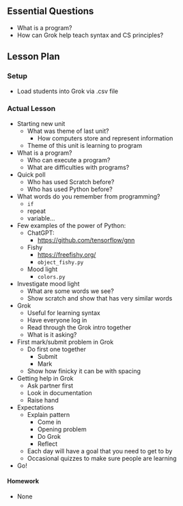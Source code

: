 ## Essential Questions

- What is a program?
- How can Grok help teach syntax and CS principles?

## Lesson Plan

### Setup

- Load students into Grok via .csv file

### Actual Lesson

- Starting new unit
    - What was theme of last unit?
        - How computers store and represent information
    - Theme of this unit is learning to program
- What is a program?
    - Who can execute a program?
    - What are difficulties with programs?
- Quick poll
    - Who has used Scratch before?
    - Who has used Python before?
- What words do you remember from programming?
    - `if`
    - repeat
    - variable...
- Few examples of the power of Python:
    - ChatGPT:
        - https://github.com/tensorflow/gnn
    - Fishy
        - https://freefishy.org/
        - `object_fishy.py`
    - Mood light
        - `colors.py`
- Investigate mood light
    - What are some words we see?
    - Show scratch and show that has very similar words
- Grok
    - Useful for learning syntax
    - Have everyone log in
    - Read through the Grok intro together
    - What is it asking?
- First mark/submit problem in Grok
    - Do first one together
        - Submit
        - Mark
    - Show how finicky it can be with spacing
- Getting help in Grok
    - Ask partner first
    - Look in documentation
    - Raise hand
- Expectations
    - Explain pattern
        - Come in
        - Opening problem
        - Do Grok
        - Reflect
    - Each day will have a goal that you need to get to by
    - Occasional quizzes to make sure people are learning
- Go!

#### Homework

- None
